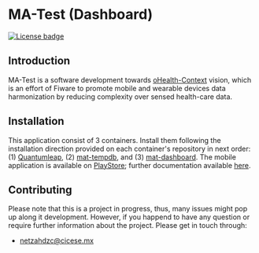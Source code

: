 # MA-Test (Dashboard)

[![License badge](https://img.shields.io/badge/license-MIT-blue.svg)](https://opensource.org/licenses/MIT)

## Introduction

MA-Test is a software development towards [oHealth-Context](https://github.com/netzahdzc/oHealth-Context) vision, which is an effort of Fiware to promote mobile and wearable devices data harmonization by reducing complexity over sensed health-care data.

## Installation 

This application consist of 3 containers. Install them following the installation direction provided on each container's repository in next order: (1) [Quantumleap](https://github.com/smartsdk/ngsi-timeseries-api), (2) [mat-tempdb](https://github.com/netzahdzc/mat-tempdb/blob/master/installation_mysql.md), and (3) [mat-dashboard](https://github.com/netzahdzc/mat-dashboard/blob/master/installation_dashboard.md). The mobile application is available on [PlayStore](https://play.google.com/store/apps/details?id=com.cicese.android.matest); further documentation available [here](https://ma-test-fiware.readthedocs.io/en/latest/).


## Contributing

Please note that this is a project in progress, thus, many issues might pop up along it development. However, if you happend to have any question or require further information about the project. Please get in touch through:

* [netzahdzc@cicese.mx](mailto:netzahdzc@cicese.mx)